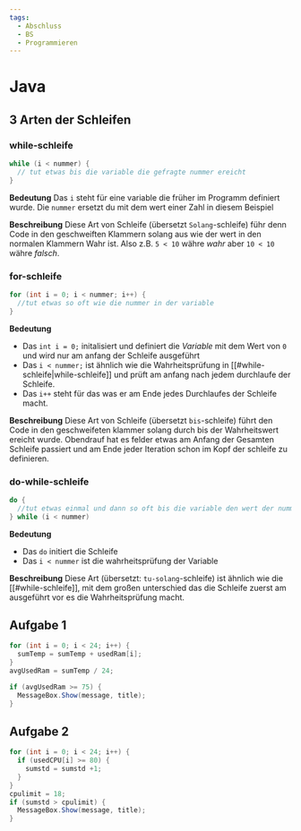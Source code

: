 ```yaml
---
tags:
  - Abschluss
  - BS
  - Programmieren
---
```

# Java
## 3 Arten der Schleifen
### while-schleife
```java
while (i < nummer) {
  // tut etwas bis die variable die gefragte nummer ereicht
}
```

**Bedeutung**
Das `i` steht für eine variable die früher im Programm definiert wurde.
Die `nummer` ersetzt du mit dem wert einer Zahl in diesem Beispiel

**Beschreibung**
Diese Art von Schleife (übersetzt `Solang`-schleife) führ denn Code in den geschweiften Klammern solang aus wie der wert in den normalen Klammern Wahr ist. Also z.B. `5 < 10` währe *wahr* aber `10 < 10` währe *falsch*.

### for-schleife
```java
for (int i = 0; i < nummer; i++) {
  //tut etwas so oft wie die nummer in der variable
}
```
**Bedeutung**
- Das `int i = 0;` initalisiert und definiert die *Variable* mit dem Wert von `0` und wird nur am anfang der Schleife ausgeführt
- Das `i < nummer;` ist ähnlich wie die Wahrheitsprüfung in [[#while-schleife|while-schleife]] und prüft am anfang nach jedem durchlaufe der Schleife.
- Das `i++` steht für das was er am Ende jedes Durchlaufes der Schleife macht.

**Beschreibung**
Diese Art von Schleife (übersetzt `bis`-schleife) führt den Code in den geschweifeten klammer solang durch bis der Wahrheitswert ereicht wurde. Obendrauf hat es felder etwas am Anfang der Gesamten Schleife passiert und am Ende jeder Iteration schon im Kopf der schleife zu definieren.

### do-while-schleife
```java
do {
  //tut etwas einmal und dann so oft bis die variable den wert der nummer ereicht
} while (i < nummer)
```
**Bedeutung**
- Das `do` initiert die Schleife
- Das `i < nummer` ist die wahrheitsprüfung der Variable

**Beschreibung**
Diese Art (übersetzt: `tu-solang`-schleife) ist ähnlich wie die [[#while-schleife]], mit dem großen unterschied das die Schleife zuerst am ausgeführt vor es die Wahrheitsprüfung macht.



## Aufgabe 1
```java
for (int i = 0; i < 24; i++) {
  sumTemp = sumTemp + usedRam[i];
}
avgUsedRam = sumTemp / 24;

if (avgUsedRam >= 75) {
  MessageBox.Show(message, title);
}
```

## Aufgabe 2
```java
for (int i = 0; i < 24; i++) {
  if (usedCPU[i] >= 80) {
    sumstd = sumstd +1;
  }
}
cpulimit = 18;
if (sumstd > cpulimit) {
  MessageBox.Show(message, title);
}
```

